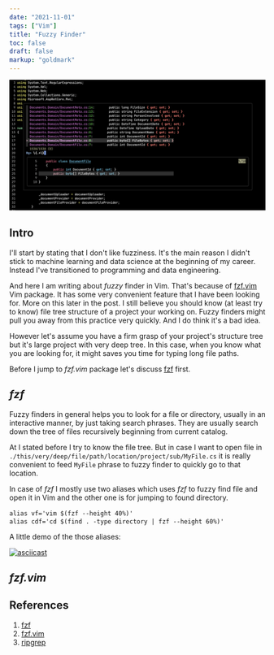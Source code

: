 ```yaml
---
date: "2021-11-01"
tags: ["Vim"]
title: "Fuzzy Finder"
toc: false
draft: false
markup: "goldmark"
---
```


![img](top.png)

## Intro

I'll start by stating that I don't like fuzziness. It's the main reason I
didn't stick to machine learning and data science at the beginning of my
career. Instead I've transitioned to programming and data engineering.

And here I am writing about _fuzzy_ finder in Vim. That's because of
[fzf.vim](https://github.com/junegunn/fzf.vim) Vim package. It has some very
convenient feature that I have been looking for. More on this later in the
post. I still believe you should know (at least try to know) file tree
structure of a project your working on. Fuzzy finders might pull you away from
this practice very quickly. And I do think it's a bad idea.

However let's assume you have a firm grasp of your project's structure tree but
it's large project with very deep tree. In this case, when you know what you
are looking for, it might saves you time for typing long file paths.

Before I jump to _fzf.vim_ package let's discuss [fzf](https://github.com/junegunn/fzf)
first.


## _fzf_

Fuzzy finders in general helps you to look for a file or directory, usually in
an interactive manner, by just taking search phrases. They are usually search
down the tree of files recursively beginning from current catalog.

At I stated before I try to know the file tree. But in case I want to open file
in `./this/very/deep/file/path/location/project/sub/MyFile.cs` it is really
convenient to feed `MyFile` phrase to fuzzy finder to quickly go to that
location.

In case of _fzf_ I mostly use two aliases which uses _fzf_ to fuzzy find file
and open it in Vim and the other one is for jumping to found directory.


```
alias vf='vim $(fzf --height 40%)'
alias cdf='cd $(find . -type directory | fzf --height 60%)'
```

A little demo of the those aliases:

[![asciicast](https://asciinema.org/a/hTYFpnEqIekVYmTV7c1xS9PCk.svg)](https://asciinema.org/a/hTYFpnEqIekVYmTV7c1xS9PCk)


## _fzf.vim_


## References

1. [fzf](https://github.com/junegunn/fzf)
2. [fzf.vim](https://github.com/junegunn/fzf.vim)
3. [ripgrep](https://github.com/BurntSushi/ripgrep)

